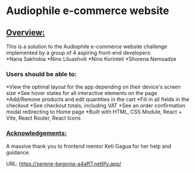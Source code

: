 # Audiophile e-commerce website

## <ins>Overview:</ins>

This is a solution to the Audiophile e-commerce website challenge implemented by a group of 4 aspiring front-end developers:  
*Nana Sakhokia
*Nino Liluashvili
*Nino Korinteli
*Shorena Nemsadze

### Users should be able to:

*View the optimal layout for the app depending on their device's screen size
*See hover states for all interactive elements on the page
*Add/Remove products and edit quantities in the cart
*Fill in all fields in the checkout
*See checkout totals, including VAT
*See an order confirmation modal redirecting to Home page
\*Built with HTML, CSS Module, React + Vite, React Router, React Icons

### <ins>Acknowledgements:</ins>

A massive thank you to frontend mentor Keti Gagua for her help and guidance.

URL: https://serene-begonia-a4aff7.netlify.app/
